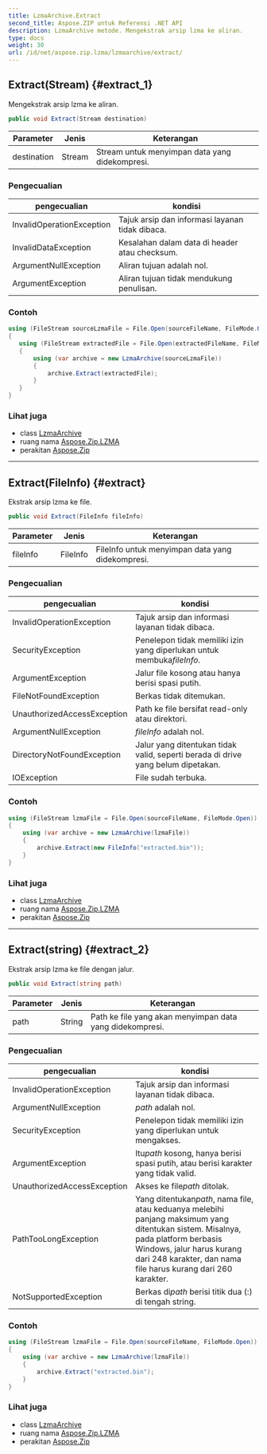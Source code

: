 ```yaml
---
title: LzmaArchive.Extract
second_title: Aspose.ZIP untuk Referensi .NET API
description: LzmaArchive metode. Mengekstrak arsip lzma ke aliran.
type: docs
weight: 30
url: /id/net/aspose.zip.lzma/lzmaarchive/extract/
---
```

## Extract(Stream) {#extract_1}

Mengekstrak arsip lzma ke aliran.

```csharp
public void Extract(Stream destination)
```

| Parameter | Jenis | Keterangan |
| --- | --- | --- |
| destination | Stream | Stream untuk menyimpan data yang didekompresi. |

### Pengecualian

| pengecualian | kondisi |
| --- | --- |
| InvalidOperationException | Tajuk arsip dan informasi layanan tidak dibaca. |
| InvalidDataException | Kesalahan dalam data di header atau checksum. |
| ArgumentNullException | Aliran tujuan adalah nol. |
| ArgumentException | Aliran tujuan tidak mendukung penulisan. |

### Contoh

```csharp
using (FileStream sourceLzmaFile = File.Open(sourceFileName, FileMode.Open))
{
   using (FileStream extractedFile = File.Open(extractedFileName, FileMode.Create))
   {
       using (var archive = new LzmaArchive(sourceLzmaFile))
       {
           archive.Extract(extractedFile);
       }
   }
}
```

### Lihat juga

* class [LzmaArchive](../)
* ruang nama [Aspose.Zip.LZMA](../../lzmaarchive/)
* perakitan [Aspose.Zip](../../../)

---

## Extract(FileInfo) {#extract}

Ekstrak arsip lzma ke file.

```csharp
public void Extract(FileInfo fileInfo)
```

| Parameter | Jenis | Keterangan |
| --- | --- | --- |
| fileInfo | FileInfo | FileInfo untuk menyimpan data yang didekompresi. |

### Pengecualian

| pengecualian | kondisi |
| --- | --- |
| InvalidOperationException | Tajuk arsip dan informasi layanan tidak dibaca. |
| SecurityException | Penelepon tidak memiliki izin yang diperlukan untuk membuka*fileInfo*. |
| ArgumentException | Jalur file kosong atau hanya berisi spasi putih. |
| FileNotFoundException | Berkas tidak ditemukan. |
| UnauthorizedAccessException | Path ke file bersifat read-only atau direktori. |
| ArgumentNullException | *fileInfo* adalah nol. |
| DirectoryNotFoundException | Jalur yang ditentukan tidak valid, seperti berada di drive yang belum dipetakan. |
| IOException | File sudah terbuka. |

### Contoh

```csharp
using (FileStream lzmaFile = File.Open(sourceFileName, FileMode.Open))
{
    using (var archive = new LzmaArchive(lzmaFile))
    {
        archive.Extract(new FileInfo("extracted.bin"));
    }
}
```

### Lihat juga

* class [LzmaArchive](../)
* ruang nama [Aspose.Zip.LZMA](../../lzmaarchive/)
* perakitan [Aspose.Zip](../../../)

---

## Extract(string) {#extract_2}

Ekstrak arsip lzma ke file dengan jalur.

```csharp
public void Extract(string path)
```

| Parameter | Jenis | Keterangan |
| --- | --- | --- |
| path | String | Path ke file yang akan menyimpan data yang didekompresi. |

### Pengecualian

| pengecualian | kondisi |
| --- | --- |
| InvalidOperationException | Tajuk arsip dan informasi layanan tidak dibaca. |
| ArgumentNullException | *path* adalah nol. |
| SecurityException | Penelepon tidak memiliki izin yang diperlukan untuk mengakses. |
| ArgumentException | Itu*path* kosong, hanya berisi spasi putih, atau berisi karakter yang tidak valid. |
| UnauthorizedAccessException | Akses ke file*path* ditolak. |
| PathTooLongException | Yang ditentukan*path*, nama file, atau keduanya melebihi panjang maksimum yang ditentukan sistem. Misalnya, pada platform berbasis Windows, jalur harus kurang dari 248 karakter, dan nama file harus kurang dari 260 karakter. |
| NotSupportedException | Berkas di*path* berisi titik dua (:) di tengah string. |

### Contoh

```csharp
using (FileStream lzmaFile = File.Open(sourceFileName, FileMode.Open))
{
    using (var archive = new LzmaArchive(lzmaFile))
    {
        archive.Extract("extracted.bin");
    }
}
```

### Lihat juga

* class [LzmaArchive](../)
* ruang nama [Aspose.Zip.LZMA](../../lzmaarchive/)
* perakitan [Aspose.Zip](../../../)


